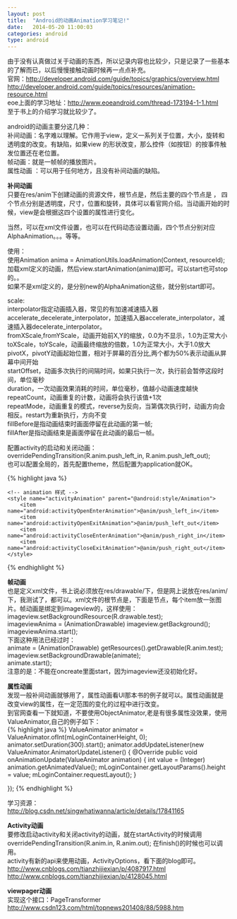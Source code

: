 ```yaml
---
layout: post
title:  "Android的动画Animation学习笔记!"
date:   2014-05-20 11:00:03
categories: android
type: android
---
```


由于没有认真做过关于动画的东西，所以记录内容也比较少，只是记录了一些基本的了解而已，以后慢慢接触动画时候再一点点补充。  
官网：http://developer.android.com/guide/topics/graphics/overview.html  
http://developer.android.com/guide/topics/resources/animation-resource.html  
eoe上面的学习地址：http://www.eoeandroid.com/thread-173194-1-1.html  
至于书上的介绍学习就比较少了。

android的动画主要分这几种：  
补间动画：名字难以理解。它作用于view，定义一系列关于位置，大小，旋转和透明度的改变。有缺陷，如果view
的形状改变，那么控件（如按钮）的按事件触发位置还在老位置。  
帧动画：就是一帧帧的播放图片。  
属性动画 ：可以用于任何地方，且没有补间动画的缺陷。

**补间动画**  
只要在res/anim下创建动画的资源文件，根节点是<set>，然后主要的四个节点是<alpha><scale> <translate> <rotate>，
四个节点分别是透明度，尺寸，位置和旋转，具体可以看官网介绍。当动画开始的时候，view是会根据这四个设置的属性进行变化。

当然，可以在xml文件设置，也可以在代码动态设置动画，四个节点分别对应AlphaAnimation。。。等等。  

使用：  
使用Animation anima = AnimationUtils.loadAnimation(Context, resourceId);加载xml定义的动画，然后view.startAnimation(anima)即可。可以start也可stop的。。  
如果不是xml定义的，是分别new的AlphaAnimation这些，就分别start即可。

scale:    
interpolator指定动画插入器，常见的有加速减速插入器accelerate_decelerate_interpolator，加速插入器accelerate_interpolator，减速插入器decelerate_interpolator。  
fromXScale,fromYScale，动画开始前X,Y的缩放，0.0为不显示，1.0为正常大小  
toXScale，toYScale，动画最终缩放的倍数，1.0为正常大小，大于1.0放大  
pivotX，pivotY动画起始位置，相对于屏幕的百分比,两个都为50%表示动画从屏幕中间开始  
startOffset，动画多次执行的间隔时间，如果只执行一次，执行前会暂停这段时间，单位毫秒  
duration，一次动画效果消耗的时间，单位毫秒，值越小动画速度越快   
repeatCount，动画重复的计数，动画将会执行该值+1次  
repeatMode，动画重复的模式，reverse为反向，当第偶次执行时，动画方向会相反。restart为重新执行，方向不变  
fillBefore是指动画结束时画面停留在此动画的第一帧;  
fillAfter是指动画结束是画面停留在此动画的最后一帧。  

配置activity的启动和关闭动画：overridePendingTransition(R.anim.push_left_in, R.anim.push_left_out);  
也可以配置全局的，首先配置theme，然后配置为application就OK。

{% highlight java %}
	<style name="AppTheme" parent="@android:style/Theme.NoTitleBar">  
        <!-- 设置没有标题 -->  
        <item name="android:windowNoTitle">true</item>  
        <!-- 设置activity切换动画 -->  
        <item name="android:windowAnimationStyle">@style/activityAnimation</item>  
    </style>  
    
    <!-- animation 样式 -->  
    <style name="activityAnimation" parent="@android:style/Animation">  
        <item name="android:activityOpenEnterAnimation">@anim/push_left_in</item>  
        <item name="android:activityOpenExitAnimation">@anim/push_left_out</item>
        <item name="android:activityCloseEnterAnimation">@anim/push_right_in</item>
        <item name="android:activityCloseExitAnimation">@anim/push_right_out</item>  
    </style> 
{% endhighlight %}


**帧动画**  
也是定义xml文件，书上说必须放在res/drawable/下，但是网上说放在res/anim/下，我测试了，都可以。xml文件的根节点是<animation-list>，下面是<item>节点，每个item放一张图片。帧动画是绑定到imageview的，这样使用：  
imageview.setBackgroundResource(R.drawable.test);    
imageviewAnima = (AnimationDrawable) imageview.getBackground();    
imageviewAnima.start();     
下面这种用法已经过时：  
animate = (AnimationDrawable) getResources().getDrawable(R.anim.test);   
imageview.setBackgroundDrawable(animate);    
animate.start();    
注意的是：不能在oncreate里面start，因为imageview还没初始化好。  

**属性动画**  
发现一般补间动画就够用了，属性动画看UI那本书的例子就可以。属性动画就是改变view的属性，在一定范围的变化的过程中进行改变。    
到官网查看一下就知道，不要使用ObjectAnimator,老是有很多属性没效果，使用ValueAnimator,自己的例子如下：  
{% highlight java %}
ValueAnimator animator = ValueAnimator.ofInt(mLoginContainerHeight, 0);
animator.setDuration(300).start();
animator.addUpdateListener(new ValueAnimator.AnimatorUpdateListener() {
	@Override
	public void onAnimationUpdate(ValueAnimator animation) {
		int value = (Integer) animation.getAnimatedValue();
		mLoginContainer.getLayoutParams().height = value;
		mLoginContainer.requestLayout();
	}

});
{% endhighlight %}

学习资源：  
http://blog.csdn.net/singwhatiwanna/article/details/17841165


**Activity动画**  
要修改启动activity和关闭activity的动画，就在startActivity的时候调用overridePendingTransition(R.anim.in, R.anim.out); 在finish()的时候也可以调用。  
activity有新的api来使用动画，ActivityOptions，看下面的blog即可。  
http://www.cnblogs.com/tianzhijiexian/p/4087917.html  
http://www.cnblogs.com/tianzhijiexian/p/4128045.html


**viewpager动画**  
实现这个接口：PageTransformer  
http://www.csdn123.com/html/topnews201408/88/5988.htm